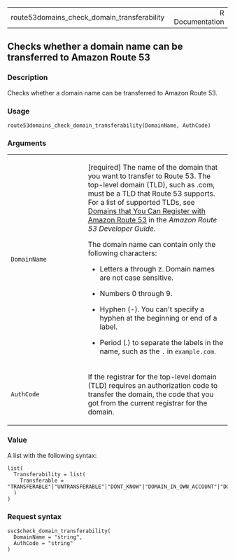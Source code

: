<table style="width: 100%;">
<tbody>
<tr class="odd">
<td>route53domains_check_domain_transferability</td>
<td style="text-align: right;">R Documentation</td>
</tr>
</tbody>
</table>

## Checks whether a domain name can be transferred to Amazon Route 53

### Description

Checks whether a domain name can be transferred to Amazon Route 53.

### Usage

    route53domains_check_domain_transferability(DomainName, AuthCode)

### Arguments

<table>
<colgroup>
<col style="width: 35%" />
<col style="width: 65%" />
</colgroup>
<tbody>
<tr class="odd">
<td><code
id="route53domains_check_domain_transferability_:_DomainName">DomainName</code></td>
<td><p>[required] The name of the domain that you want to transfer to
Route 53. The top-level domain (TLD), such as .com, must be a TLD that
Route 53 supports. For a list of supported TLDs, see <a
href="https://docs.aws.amazon.com/Route53/latest/DeveloperGuide/registrar-tld-list.html">Domains
that You Can Register with Amazon Route 53</a> in the <em>Amazon Route
53 Developer Guide</em>.</p>
<p>The domain name can contain only the following characters:</p>
<ul>
<li><p>Letters a through z. Domain names are not case
sensitive.</p></li>
<li><p>Numbers 0 through 9.</p></li>
<li><p>Hyphen (-). You can't specify a hyphen at the beginning or end of
a label.</p></li>
<li><p>Period (.) to separate the labels in the name, such as the
<code>.</code> in <code>example.com</code>.</p></li>
</ul></td>
</tr>
<tr class="even">
<td><code
id="route53domains_check_domain_transferability_:_AuthCode">AuthCode</code></td>
<td><p>If the registrar for the top-level domain (TLD) requires an
authorization code to transfer the domain, the code that you got from
the current registrar for the domain.</p></td>
</tr>
</tbody>
</table>

### Value

A list with the following syntax:

    list(
      Transferability = list(
        Transferable = "TRANSFERABLE"|"UNTRANSFERABLE"|"DONT_KNOW"|"DOMAIN_IN_OWN_ACCOUNT"|"DOMAIN_IN_ANOTHER_ACCOUNT"|"PREMIUM_DOMAIN"
      )
    )

### Request syntax

    svc$check_domain_transferability(
      DomainName = "string",
      AuthCode = "string"
    )
